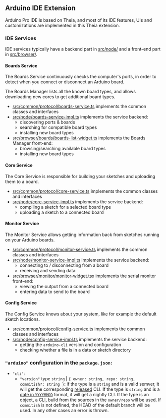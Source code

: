 ## Arduino IDE Extension

Arduino Pro IDE is based on Theia, and most of its IDE features, UIs and customizations are implemented in this Theia extension.

### IDE Services

IDE services typically have a backend part in [src/node/](./src/node/) and a front-end part in [src/browser/](./src/browser/).

#### Boards Service

The Boards Service continuously checks the computer's ports, in order to detect when you connect or disconnect an Arduino board.

The Boards Manager lists all the known board types, and allows downloading new cores to get additional board types.

- [src/common/protocol/boards-service.ts](./src/common/protocol/boards-service.ts) implements the common classes and interfaces
- [src/node/boards-service-impl.ts](./src/node/boards-service-impl.ts) implements the service backend:
  - discovering ports & boards
  - searching for compatible board types
  - installing new board types
- [src/browser/boards/boards-list-widget.ts](./src/browser/boards/boards-service-client-impl.ts) implements the Boards Manager front-end:
  - browsing/searching available board types
  - installing new board types

#### Core Service

The Core Service is responsible for building your sketches and uploading them to a board.

- [src/common/protocol/core-service.ts](./src/common/protocol/core-service.ts) implements the common classes and interfaces
- [src/node/core-service-impl.ts](./src/node/core-service-impl.ts) implements the service backend:
  - compiling a sketch for a selected board type
  - uploading a sketch to a connected board

#### Monitor Service

The Monitor Service allows getting information back from sketches running on your Arduino boards.

- [src/common/protocol/monitor-service.ts](./src/common/protocol/monitor-service.ts) implements the common classes and interfaces
- [src/node/monitor-service-impl.ts](./src/node/monitor-service-impl.ts) implements the service backend:
  - connecting to / disconnecting from a board
  - receiving and sending data
- [src/browser/monitor/monitor-widget.tsx](./src/browser/monitor/monitor-widget.tsx) implements the serial monitor front-end:
  - viewing the output from a connected board
  - entering data to send to the board

#### Config Service

The Config Service knows about your system, like for example the default sketch locations.

- [src/common/protocol/config-service.ts](./src/common/protocol/config-service.ts) implements the common classes and interfaces
- [src/node/config-service-impl.ts](./src/node/config-service-impl.ts) implements the service backend:
  - getting the `arduino-cli` version and configuration
  - checking whether a file is in a data or sketch directory

### `"arduino"` configuration in the `package.json`:
 - `"cli"`:
   - `"version"` type `string` | `{ owner: string, repo: string, commitish?: string }`: if the type is a `string` and is a valid semver, it will get the corresponding [released](https://github.com/arduino/arduino-cli/releases) CLI. If the type is `string` and is a [date in `YYYYMMDD`](https://arduino.github.io/arduino-cli/latest/installation/#nightly-builds) format, it will get a nightly CLI. If the type is an object, a CLI, build from the sources in the `owner/repo` will be used. If `commitish` is not defined, the HEAD of the default branch will be used. In any other cases an error is thrown.
